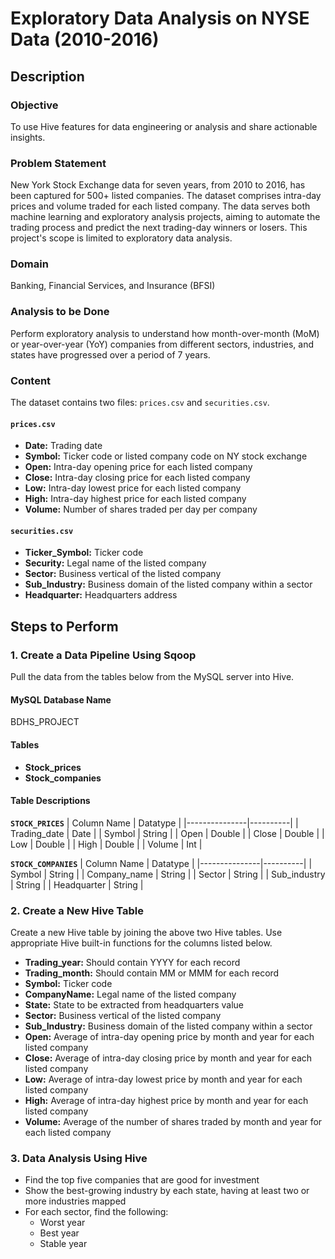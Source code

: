 # Exploratory Data Analysis on NYSE Data (2010-2016)

## Description

### Objective
To use Hive features for data engineering or analysis and share actionable insights.

### Problem Statement
New York Stock Exchange data for seven years, from 2010 to 2016, has been captured for 500+ listed companies. The dataset comprises intra-day prices and volume traded for each listed company. The data serves both machine learning and exploratory analysis projects, aiming to automate the trading process and predict the next trading-day winners or losers. This project's scope is limited to exploratory data analysis.

### Domain
Banking, Financial Services, and Insurance (BFSI)

### Analysis to be Done
Perform exploratory analysis to understand how month-over-month (MoM) or year-over-year (YoY) companies from different sectors, industries, and states have progressed over a period of 7 years.

### Content
The dataset contains two files: `prices.csv` and `securities.csv`.

#### `prices.csv`
- **Date:** Trading date
- **Symbol:** Ticker code or listed company code on NY stock exchange
- **Open:** Intra-day opening price for each listed company
- **Close:** Intra-day closing price for each listed company
- **Low:** Intra-day lowest price for each listed company
- **High:** Intra-day highest price for each listed company
- **Volume:** Number of shares traded per day per company

#### `securities.csv`
- **Ticker_Symbol:** Ticker code
- **Security:** Legal name of the listed company
- **Sector:** Business vertical of the listed company
- **Sub_Industry:** Business domain of the listed company within a sector
- **Headquarter:** Headquarters address

## Steps to Perform

### 1. Create a Data Pipeline Using Sqoop

Pull the data from the tables below from the MySQL server into Hive.

#### MySQL Database Name
BDHS_PROJECT

#### Tables
- **Stock_prices**
- **Stock_companies**

#### Table Descriptions

**`STOCK_PRICES`**
| Column Name   | Datatype |
|---------------|----------|
| Trading_date  | Date     |
| Symbol        | String   |
| Open          | Double   |
| Close         | Double   |
| Low           | Double   |
| High          | Double   |
| Volume        | Int      |

**`STOCK_COMPANIES`**
| Column Name   | Datatype |
|---------------|----------|
| Symbol        | String   |
| Company_name  | String   |
| Sector        | String   |
| Sub_industry  | String   |
| Headquarter   | String   |

### 2. Create a New Hive Table

Create a new Hive table by joining the above two Hive tables. Use appropriate Hive built-in functions for the columns listed below.

- **Trading_year:** Should contain YYYY for each record
- **Trading_month:** Should contain MM or MMM for each record
- **Symbol:** Ticker code
- **CompanyName:** Legal name of the listed company
- **State:** State to be extracted from headquarters value
- **Sector:** Business vertical of the listed company
- **Sub_Industry:** Business domain of the listed company within a sector
- **Open:** Average of intra-day opening price by month and year for each listed company
- **Close:** Average of intra-day closing price by month and year for each listed company
- **Low:** Average of intra-day lowest price by month and year for each listed company
- **High:** Average of intra-day highest price by month and year for each listed company
- **Volume:** Average of the number of shares traded by month and year for each listed company

### 3. Data Analysis Using Hive

- Find the top five companies that are good for investment
- Show the best-growing industry by each state, having at least two or more industries mapped
- For each sector, find the following:
  - Worst year
  - Best year
  - Stable year
